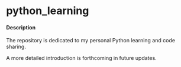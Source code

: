 # python_learning

#### Description

The repository is dedicated to my personal Python learning and code sharing.

A more detailed introduction is forthcoming in future updates.